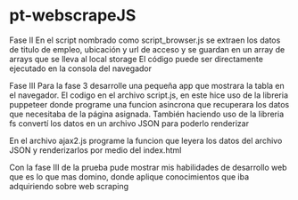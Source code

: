 # pt-webscrapeJS

Fase II
En el script nombrado como script_browser.js se extraen los datos de titulo de empleo, ubicación y url de acceso y se guardan en un array de arrays que se lleva al local storage 
El código puede ser directamente ejecutado en la consola del navegador


Fase III
Para la fase 3 desarrolle una pequeña app que mostrara la tabla en el navegador. El codigo en el archivo script.js, en este hice uso de la libreria puppeteer donde programe
una funcion asincrona que recuperara los datos que necesitaba de la página asignada. También haciendo uso de la libreria fs convertí los datos en un archivo JSON para poderlo renderizar

En el archivo ajax2.js programe la funcion que leyera los datos del archivo JSON y renderizarlos por medio del index.html 

Con la fase III de la prueba pude mostrar mis habilidades de desarrollo web que es lo que mas domino, donde aplique conocimientos que iba adquiriendo sobre web scraping



